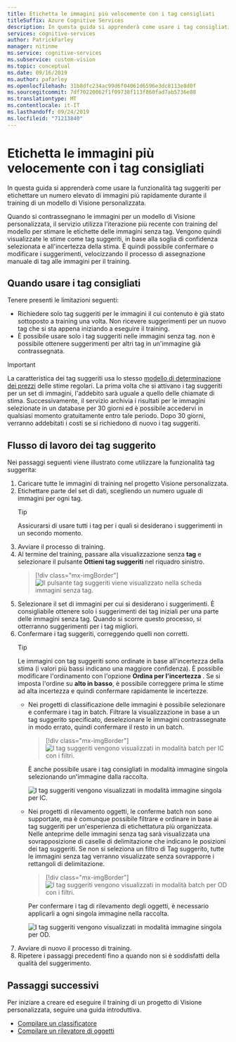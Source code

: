 ```yaml
---
title: Etichetta le immagini più velocemente con i tag consigliati
titleSuffix: Azure Cognitive Services
description: In questa guida si apprenderà come usare i tag consigliati per etichettare un numero elevato di immagini più rapidamente durante il training di Visione personalizzata modelli.
services: cognitive-services
author: PatrickFarley
manager: nitinme
ms.service: cognitive-services
ms.subservice: custom-vision
ms.topic: conceptual
ms.date: 09/16/2019
ms.author: pafarley
ms.openlocfilehash: 31b8dfc234ac99d6f04061d6596e3dc8113e8d0f
ms.sourcegitcommit: 7df70220062f1f09738f113f860fad7ab5736e88
ms.translationtype: MT
ms.contentlocale: it-IT
ms.lasthandoff: 09/24/2019
ms.locfileid: "71213840"
---
```

# <a name="label-images-faster-with-suggested-tags"></a>Etichetta le immagini più velocemente con i tag consigliati

In questa guida si apprenderà come usare la funzionalità tag suggeriti per etichettare un numero elevato di immagini più rapidamente durante il training di un modello di Visione personalizzata. 

Quando si contrassegnano le immagini per un modello di Visione personalizzata, il servizio utilizza l'iterazione più recente con training del modello per stimare le etichette delle immagini senza tag. Vengono quindi visualizzate le stime come tag suggeriti, in base alla soglia di confidenza selezionata e all'incertezza della stima. È quindi possibile confermare o modificare i suggerimenti, velocizzando il processo di assegnazione manuale di tag alle immagini per il training.

## <a name="when-to-use-suggested-tags"></a>Quando usare i tag consigliati

Tenere presenti le limitazioni seguenti:

* Richiedere solo tag suggeriti per le immagini il cui contenuto è già stato sottoposto a training una volta. Non ricevere suggerimenti per un nuovo tag che si sta appena iniziando a eseguire il training.
* È possibile usare solo i tag suggeriti nelle immagini senza tag. non è possibile ottenere suggerimenti per altri tag in un'immagine già contrassegnata.

> [!IMPORTANT]
> La caratteristica dei tag suggeriti usa lo stesso [modello di determinazione dei prezzi](https://azure.microsoft.com/pricing/details/cognitive-services/custom-vision-service/) delle stime regolari. La prima volta che si attivano i tag suggeriti per un set di immagini, l'addebito sarà uguale a quello delle chiamate di stima. Successivamente, il servizio archivia i risultati per le immagini selezionate in un database per 30 giorni ed è possibile accedervi in qualsiasi momento gratuitamente entro tale periodo. Dopo 30 giorni, verranno addebitati i costi se si richiedono di nuovo i tag suggeriti.

## <a name="suggested-tags-workflow"></a>Flusso di lavoro dei tag suggerito

Nei passaggi seguenti viene illustrato come utilizzare la funzionalità tag suggerita:

1. Caricare tutte le immagini di training nel progetto Visione personalizzata.
1. Etichettare parte del set di dati, scegliendo un numero uguale di immagini per ogni tag.
    > [!TIP]
    > Assicurarsi di usare tutti i tag per i quali si desiderano i suggerimenti in un secondo momento.
1. Avviare il processo di training.
1. Al termine del training, passare alla visualizzazione senza **tag** e selezionare il pulsante **Ottieni tag suggeriti** nel riquadro sinistro.
    > [!div class="mx-imgBorder"]
    > ![Il pulsante tag suggeriti viene visualizzato nella scheda immagini senza tag.](./media/suggested-tags/suggested-tags-button.png)
1. Selezionare il set di immagini per cui si desiderano i suggerimenti. È consigliabile ottenere solo i suggerimenti dei tag iniziali per una parte delle immagini senza tag. Quando si scorre questo processo, si otterranno suggerimenti per i tag migliori.
1. Confermare i tag suggeriti, correggendo quelli non corretti.
    > [!TIP]
    > Le immagini con tag suggeriti sono ordinate in base all'incertezza della stima (i valori più bassi indicano una maggiore confidenza). È possibile modificare l'ordinamento con l'opzione **Ordina per l'incertezza** . Se si imposta l'ordine su **alto in basso**, è possibile correggere prima le stime ad alta incertezza e quindi confermare rapidamente le incertezze.
    * Nei progetti di classificazione delle immagini è possibile selezionare e confermare i tag in batch. Filtrare la visualizzazione in base a un tag suggerito specificato, deselezionare le immagini contrassegnate in modo errato, quindi confermare il resto in un batch.
        > [!div class="mx-imgBorder"]
        > ![I tag suggeriti vengono visualizzati in modalità batch per IC con i filtri.](./media/suggested-tags/ic-batch-mode.png)

        È anche possibile usare i tag consigliati in modalità immagine singola selezionando un'immagine dalla raccolta.

        ![I tag suggeriti vengono visualizzati in modalità immagine singola per IC.](./media/suggested-tags/ic-individual-image-mode.png)
    * Nei progetti di rilevamento oggetti, le conferme batch non sono supportate, ma è comunque possibile filtrare e ordinare in base ai tag suggeriti per un'esperienza di etichettatura più organizzata. Nelle anteprime delle immagini senza tag sarà visualizzata una sovrapposizione di caselle di delimitazione che indicano le posizioni dei tag suggeriti. Se non si seleziona un filtro di Tag suggerito, tutte le immagini senza tag verranno visualizzate senza sovrapporre i rettangoli di delimitazione.
        > [!div class="mx-imgBorder"]
        > ![I tag suggeriti vengono visualizzati in modalità batch per OD con i filtri.](./media/suggested-tags/od-batch-mode.png)

        Per confermare i tag di rilevamento degli oggetti, è necessario applicarli a ogni singola immagine nella raccolta.

        ![I tag suggeriti vengono visualizzati in modalità immagine singola per OD.](./media/suggested-tags/od-individual-image-mode.png)
1. Avviare di nuovo il processo di training.
1. Ripetere i passaggi precedenti fino a quando non si è soddisfatti della qualità del suggerimento.

## <a name="next-steps"></a>Passaggi successivi

Per iniziare a creare ed eseguire il training di un progetto di Visione personalizzata, seguire una guida introduttiva.

* [Compilare un classificatore](getting-started-build-a-classifier.md)
* [Compilare un rilevatore di oggetti](get-started-build-detector.md)